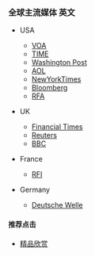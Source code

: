 ### 全球主流媒体 英文
- USA
  - [VOA](https://www.voanews.com)
  - [TIME](https://www.time.com)
  - [Washington Post](https://www.washingtonpost.com/)
  - [AOL](https://www.aol.com/news/)
  - [NewYorkTimes](https://www.nytimes.com/)
  - [Bloomberg](https://www.bloomberg.com/)
  - [RFA](https://www.rfa.org/english/)

- UK
  - [Financial Times](https://www.ft.com/)
  - [Reuters](https://mobile.reuters.com/)
  - [BBC](https://www.bbc.com/)

- France
  - [RFI](http://m.rfi.fr/)

- Germany
  - [Deutsche Welle](www.dw.com/en)


#### 推荐点击
- [精品欣赏](https://summer200.github.io/content/main)
